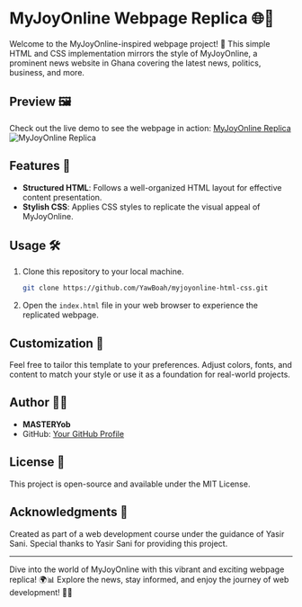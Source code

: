 # MyJoyOnline Webpage Replica 🌐📰
Welcome to the MyJoyOnline-inspired webpage project! 🚀 This simple HTML and CSS implementation mirrors the style of MyJoyOnline, a prominent news website in Ghana covering the latest news, politics, business, and more.

## Preview 🖼️
Check out the live demo to see the webpage in action: [MyJoyOnline Replica](https://yawboah.github.io/MyJoyOnline/)
![MyJoyOnline Replica](https://github.com/YawBoah/MyJoyOnline/assets/126890146/12034219-3f7a-4eb2-922a-4cd914960b14)

## Features 🌟
- **Structured HTML**: Follows a well-organized HTML layout for effective content presentation.
- **Stylish CSS**: Applies CSS styles to replicate the visual appeal of MyJoyOnline.

## Usage 🛠️
1. Clone this repository to your local machine.

   ```bash
   git clone https://github.com/YawBoah/myjoyonline-html-css.git
   ```
2. Open the `index.html` file in your web browser to experience the replicated webpage.

## Customization 🎨
Feel free to tailor this template to your preferences. Adjust colors, fonts, and content to match your style or use it as a foundation for real-world projects.

## Author 👨‍💻
- **MASTERYob**
- GitHub: [Your GitHub Profile](https://github.com/YawBoah)

## License 📜
This project is open-source and available under the MIT License.

## Acknowledgments 🙌
Created as part of a web development course under the guidance of Yasir Sani. Special thanks to Yasir Sani for providing this project.

---

Dive into the world of MyJoyOnline with this vibrant and exciting webpage replica! 🌍📊 Explore the news, stay informed, and enjoy the journey of web development! 🎉✨
